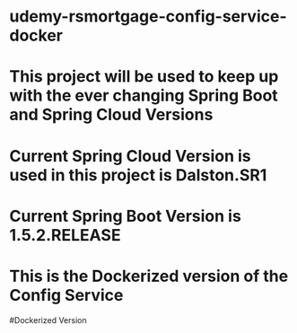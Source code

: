 # udemy-rsmortgage-config-service-docker

# This project will be used to keep up with the ever changing Spring Boot and Spring Cloud Versions

# Current Spring Cloud Version is used in this project is Dalston.SR1

# Current Spring Boot Version is 1.5.2.RELEASE

# This is the Dockerized version of the Config Service

#Dockerized Version
